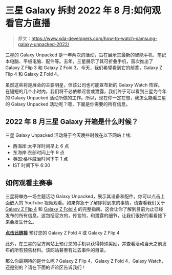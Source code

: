 # 三星 Galaxy 拆封 2022 年 8 月:如何观看官方直播

> 原文：<https://www.xda-developers.com/how-to-watch-samsung-galaxy-unpacked-2022/>

三星的 Galaxy Unpacked 是一年两次的活动，旨在展示其最新的智能手机、笔记本电脑、平板电脑、配件等。去年，三星展示了其可折叠手机，首次推出了 Galaxy Z Flip 3 和 Galaxy Z Fold 3。今天，我们希望看到它的前辈，Galaxy Z Flip 4 和 Galaxy Z Fold 4。

虽然这些将是展会的主要明星，但该公司也可能宣布新的 Galaxy Watch 阵容。在短短的几个小时内，我们将不必依赖谣言或泄露，我们终于可以看到三星为今年的 Galaxy Unpacked 活动所做的工作。所以，现在你一定在想，我怎么能看三星的 Galaxy Unpacked 活动呢？嗯，下面是你需要的所有信息。

## 2022 年 8 月三星 Galaxy 开箱是什么时候？

三星 Galaxy Unpacked 活动将于今天晚些时候在以下网站上线:

*   西海岸:太平洋时间早上 6 点
*   东海岸:东部时间上午 9 点
*   英国:格林威治时间下午 1 点
*   IST 时间下午 6:30

## 如何观看主赛事

三星将举办一场主题活动 Galaxy Unpacked，展示其设备和配件。你可以点击上面嵌入的 YouTube 视频观看。如果你急于了解即将到来的事情，请查看我们关于 [Galaxy Z Flip 4](https://www.xda-developers.com/samsung-galaxy-z-flip-4/) 和 [Galaxy Z Fold 4](https://www.xda-developers.com/samsung-galaxy-z-fold-4/) 的完整指南。这会让你了解到目前为止已经发布的所有信息。这包括官方的，传言的，和泄露的细节，让我们很好的看看接下来会发生什么。

[**点击此链接**](https://shop-links.co/1780556408617539140?u1=8c5fb2dc-ffe0-4de9-a899-1ebee1b1bc3b) 预订您的 Galaxy Z Fold 4 或 Galaxy Z Flip 4

此外，在三星的官方网站上预订您的手机以获得特殊奖励，并查看活动当天之前发布的所有预告材料。该网站甚至有过去事件的目录。

那么你最期待的是什么呢？Galaxy Z Flip 4，Galaxy Z Fold 4，Galaxy Watch，还是别的？请在下面的评论区告诉我们！